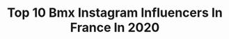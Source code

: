 ---
title: Top 10 Bmx Instagram Influencers In France In 2020
description: >-
  Find top bmx Instagram influencers in France in 2020. Most popular hashtags: #bmx #bmxlife #livetorace #bacquerproduction.
platform: Instagram
profiles:
  - username: "patrick_kempf"
    fullname: >-
      Patrik Kempf
    location: "France"
    followers: 55987
    engagement: 913
    commentsToLikes: 0.004367
    avatar: "https://scontent-ams4-1.cdninstagram.com/v/t51.2885-19/s320x320/83502957_502974900657312_3617549965854769152_n.jpg?_nc_ht=scontent-ams4-1.cdninstagram.com&_nc_ohc=yA7bL26BzBsAX-zYwMA&oh=e4a0a165f7aaedf3b8d366d4d60184e1&oe=5EBA8CB4"
    verified: false
    hashtags: "#tb, #snowattack, #ski, #elitebmx"
  - username: "sylvainandrebmx"
    fullname: >-
      Sylvain André
    location: "France"
    followers: 33186
    engagement: 936
    commentsToLikes: 0.005735
    avatar: "https://scontent-lhr8-1.cdninstagram.com/v/t51.2885-19/s320x320/33788190_1830971883879221_9058522279977156608_n.jpg?_nc_ht=scontent-lhr8-1.cdninstagram.com&_nc_ohc=RnGKZFgClTAAX9jc8Zw&oh=f6e9ab88b92746b6616eb98d207af0f7&oe=5EB93273"
    verified: false
    hashtags: "#bartobars, #livetorace, #fivegloves, #slowdown"
  - username: "camillemaire777"
    fullname: >-
      Camille Maire
    location: "France"
    followers: 6542
    engagement: 1382
    commentsToLikes: 0.003361
    avatar: "https://scontent-bos3-1.cdninstagram.com/v/t51.2885-19/s320x320/84055626_694354651307987_8495719931696906240_n.jpg?_nc_ht=scontent-bos3-1.cdninstagram.com&_nc_ohc=UtrFq692C6oAX8Zhh_B&oh=c0b3735694a81cff42585e2b65c1eeaa&oe=5EB9B402"
    verified: false
    hashtags: "#coach818, #braap, #worldcup, #etihadairways"
  - username: "gurvanlebloch"
    fullname: >-
      Gurvan Le Bloc'h
    location: "France"
    followers: 9906
    engagement: 898
    commentsToLikes: 0.002909
    avatar: "https://scontent-lhr8-1.cdninstagram.com/v/t51.2885-19/s320x320/83773699_654008585405700_4043854800314433536_n.jpg?_nc_ht=scontent-lhr8-1.cdninstagram.com&_nc_ohc=Pg9FTBQcnawAX9-ixqM&oh=30896fdee6db4df029991900a8abc59f&oe=5EBBD67F"
    verified: false
    hashtags: "#metrage, #shortfilm, #mercedes, #advanceprod"
  - username: "midjdeal"
    fullname: >-
      Midj Deal - WNBF® PRO Physique
    location: "France"
    followers: 33224
    engagement: 182
    commentsToLikes: 0.056409
    avatar: "https://scontent-lhr8-1.cdninstagram.com/v/t51.2885-19/s320x320/73107159_2133545836745545_8528332584743075840_n.jpg?_nc_ht=scontent-lhr8-1.cdninstagram.com&_nc_ohc=ffNv_hYb1TYAX9PO7q3&oh=bbd38b28d375c5345316c6d80d6765ab&oe=5EBBDAD7"
    verified: false
    hashtags: "#daughter, #38yo, #fitspo, #wnbf"
  - username: "alexmonfortbmx"
    fullname: >-
      A L E X   M O N F O R T
    location: "France"
    followers: 6225
    engagement: 1416
    commentsToLikes: 0.029460
    avatar: "https://scontent-ams4-1.cdninstagram.com/v/t51.2885-19/s320x320/69232312_1465346326940826_3365150040837324800_n.jpg?_nc_ht=scontent-ams4-1.cdninstagram.com&_nc_ohc=Ggulw5q3-zoAX855Bto&oh=16613094b8987b6f55857cd327b01fc1&oe=5EBB0BA1"
    verified: false
    hashtags: "#bmxfreestyle, #l4l, #seignosse, #bowl"
  - username: "arthurpilard130"
    fullname: >-
      Arthur Pilard
    location: "France"
    followers: 8668
    engagement: 1461
    commentsToLikes: 0.019138
    avatar: "https://scontent-lhr8-1.cdninstagram.com/v/t51.2885-19/s320x320/88386338_813659225790637_542024413193699328_n.jpg?_nc_ht=scontent-lhr8-1.cdninstagram.com&_nc_ohc=HGW5wRz2ORsAX8WARGX&oh=9fff8b8fbc7c860c32afa8c4f1278a21&oe=5EBCAA41"
    verified: false
    hashtags: "#restezchezvous, #bacquerproduction, #roulezchezvous"
  - username: "monsieur_bmx"
    fullname: >-
      Monsieur BMX
    location: "France"
    followers: 10744
    engagement: 847
    commentsToLikes: 0.039998
    avatar: "https://scontent-lhr8-1.cdninstagram.com/v/t51.2885-19/11313671_522565804558701_1948215943_a.jpg?_nc_ht=scontent-lhr8-1.cdninstagram.com&_nc_ohc=cAu3uvwdmCsAX9ILcAz&oh=9d512306cc1917251380c9bd52ade09f&oe=5EBBA73C"
    verified: false
    hashtags: "#monsieurbmx, #bmxlife, #streetartoulouse, #grandreportage"
  - username: "kilianroth"
    fullname: >-
      kilianroth
    location: "France"
    followers: 23555
    engagement: 830
    commentsToLikes: 0.009167
    avatar: "https://scontent-ams4-1.cdninstagram.com/v/t51.2885-19/s320x320/75362624_503611426900603_4323930304881360896_n.jpg?_nc_ht=scontent-ams4-1.cdninstagram.com&_nc_ohc=TYW60eheho8AX8TSag_&oh=a2b6aaa167d4e1462de7674b08e8170e&oe=5EBA4D8B"
    verified: false
    hashtags: "#iltyt, #anotherone, #bikechecksoon, #staysafeeveryone"
  - username: "jaredgravesmtb"
    fullname: >-
      Jared graves
    location: "France"
    followers: 66054
    engagement: 633
    commentsToLikes: 0.015502
    avatar: "https://scontent-lhr8-1.cdninstagram.com/v/t51.2885-19/s320x320/12519307_529852803859447_931604582_a.jpg?_nc_ht=scontent-lhr8-1.cdninstagram.com&_nc_ohc=GWyPzrmxRJ8AX_LV1bh&oh=b30bb0456343db7957bc6a0196a9c570&oe=5EBC6BDF"
    verified: true
    hashtags: "#yeticycles, #dj, #sb69, #empireslx"
---